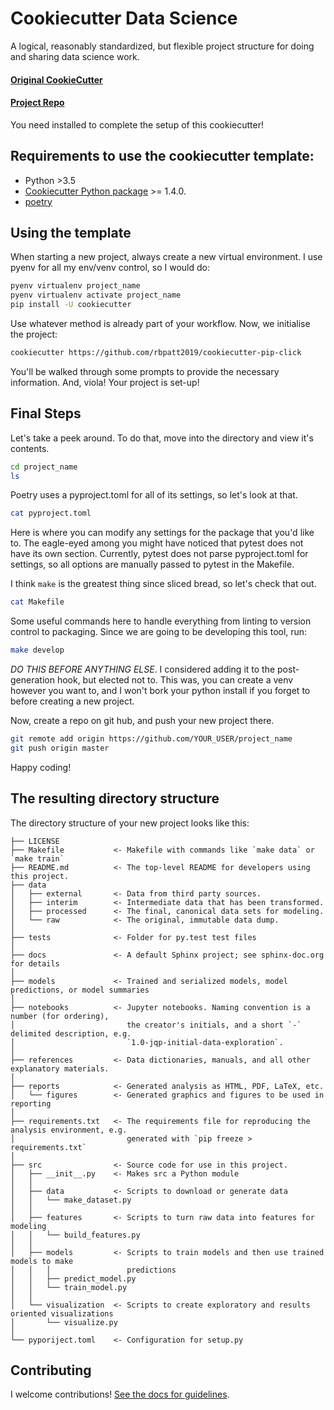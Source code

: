 # Cookiecutter Data Science

A logical, reasonably standardized, but flexible project structure for doing and sharing data science work.

#### [Original CookieCutter](http://drivendata.github.io/cookiecutter-data-science/)

#### [Project Repo](https://github.com/rbpatt2019/cookiecutter-data-science)

You need  installed to complete the setup of this cookiecutter!

## Requirements to use the cookiecutter template:

- Python >3.5
- [Cookiecutter Python package](http://cookiecutter.readthedocs.org/en/latest/installation.html) >= 1.4.0.
- [poetry](https://eustace.poetry.io)

## Using the template

When starting a new project, always create a new virtual environment. I use pyenv for all my env/venv control, so I would do:

```sh
pyenv virtualenv project_name
pyenv virtualenv activate project_name
pip install -U cookiecutter
```

Use whatever method is already part of your workflow. Now, we initialise the project:

```sh
cookiecutter https://github.com/rbpatt2019/cookiecutter-pip-click
```

You'll be walked through some prompts to provide the necessary information. And, viola! Your project is set-up! 

## Final Steps

Let's take a peek around. To do that, move into the directory and view it's contents.

```sh
cd project_name
ls
```

Poetry uses a pyproject.toml for all of its settings, so let's look at that.

```sh
cat pyproject.toml
```

Here is where you can modify any settings for the package that you'd like to. The eagle-eyed among you might have noticed that pytest does not have its own section. Currently, pytest does not parse pyproject.toml for settings, so all options are manually passed to pytest in the Makefile.

I think `make` is the greatest thing since sliced bread, so let's check that out.

```sh
cat Makefile
```

Some useful commands here to handle everything from linting to version control to packaging. Since we are going to be developing this tool, run:

```sh
make develop
```

*DO THIS BEFORE ANYTHING ELSE*. I considered adding it to the post-generation hook, but elected not to. This was, you can create a venv however you want to, and I won't bork your python install if you forget to before creating a new project.

Now, create a repo on git hub, and push your new project there.

```sh
git remote add origin https://github.com/YOUR_USER/project_name
git push origin master
```

Happy coding!

## The resulting directory structure

The directory structure of your new project looks like this: 

```
├── LICENSE
├── Makefile           <- Makefile with commands like `make data` or `make train`
├── README.md          <- The top-level README for developers using this project.
├── data
│   ├── external       <- Data from third party sources.
│   ├── interim        <- Intermediate data that has been transformed.
│   ├── processed      <- The final, canonical data sets for modeling.
│   └── raw            <- The original, immutable data dump.
│
├── tests              <- Folder for py.test test files
│
├── docs               <- A default Sphinx project; see sphinx-doc.org for details
│
├── models             <- Trained and serialized models, model predictions, or model summaries
│
├── notebooks          <- Jupyter notebooks. Naming convention is a number (for ordering),
│                         the creator's initials, and a short `-` delimited description, e.g.
│                         `1.0-jqp-initial-data-exploration`.
│
├── references         <- Data dictionaries, manuals, and all other explanatory materials.
│
├── reports            <- Generated analysis as HTML, PDF, LaTeX, etc.
│   └── figures        <- Generated graphics and figures to be used in reporting
│
├── requirements.txt   <- The requirements file for reproducing the analysis environment, e.g.
│                         generated with `pip freeze > requirements.txt`
│
├── src                <- Source code for use in this project.
│   ├── __init__.py    <- Makes src a Python module
│   │
│   ├── data           <- Scripts to download or generate data
│   │   └── make_dataset.py
│   │
│   ├── features       <- Scripts to turn raw data into features for modeling
│   │   └── build_features.py
│   │
│   ├── models         <- Scripts to train models and then use trained models to make
│   │   │                 predictions
│   │   ├── predict_model.py
│   │   └── train_model.py
│   │
│   └── visualization  <- Scripts to create exploratory and results oriented visualizations
│       └── visualize.py
│
└── pyporiject.toml    <- Configuration for setup.py
```

## Contributing

I welcome contributions! [See the docs for guidelines](https://drivendata.github.io/cookiecutter-data-science/#contributing).

